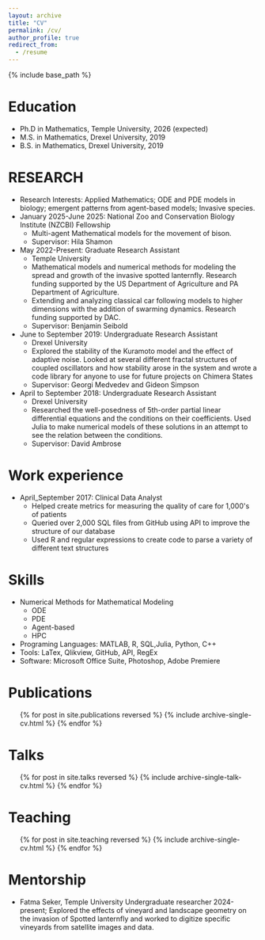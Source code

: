 ```yaml
---
layout: archive
title: "CV"
permalink: /cv/
author_profile: true
redirect_from:
  - /resume
---
```


{% include base_path %}

Education
======
* Ph.D in Mathematics, Temple University, 2026 (expected)
* M.S. in Mathematics, Drexel University, 2019
* B.S. in Mathematics, Drexel University, 2019

RESEARCH
======
* Research Interests: Applied Mathematics; ODE and PDE models in biology; emergent patterns from agent-based models; Invasive species.
* January 2025-June 2025: National Zoo and Conservation Biology Institute (NZCBI) Fellowship   
    * Multi-agent Mathematical models for the movement of bison.
    * Supervisor: Hila Shamon
* May 2022-Present: Graduate Research Assistant
    * Temple University
    * Mathematical models and numerical methods for modeling the spread and growth of the invasive spotted lanternfly. Research funding supported by the US Department of Agriculture and PA Department of Agriculture.
    * Extending and analyzing classical car following models to higher dimensions with the addition of swarming dynamics. Research funding supported by DAC.
    * Supervisor: Benjamin Seibold
* June to September 2019: Undergraduate Research Assistant
    * Drexel University
    * Explored the stability of the Kuramoto model and the effect of adaptive noise. Looked at several different fractal structures of coupled oscillators and how stability arose in the system and wrote a code library for anyone to use for future projects on Chimera States
    * Supervisor: Georgi Medvedev and Gideon Simpson
*   April to September 2018: Undergraduate Research Assistant
    * Drexel University
    * Researched the well-posedness of 5th-order partial linear differential equations and the conditions on their coefficients. Used Julia to make numerical models of these solutions in an attempt to see the relation between the conditions.
    * Supervisor: David Ambrose
      
Work experience
======
* April_September 2017: Clinical Data Analyst 
  * Helped create metrics for measuring the quality of care for 1,000's of patients  
  * Queried over 2,000 SQL files from GitHub using API to improve the structure of our database  
  * Used R and regular expressions to create code to parse a variety of different text structures 

  
Skills
======
* Numerical Methods for Mathematical Modeling
  * ODE
  * PDE
  * Agent-based
  * HPC
* Programing Languages: MATLAB, R, SQL,Julia,  Python, C++
* Tools: LaTex, Qlikview, GitHub, API, RegEx  
* Software: Microsoft Office Suite, Photoshop, Adobe Premiere 

Publications
======
  <ul>{% for post in site.publications reversed %}
    {% include archive-single-cv.html %}
  {% endfor %}</ul>
  
Talks
======
  <ul>{% for post in site.talks reversed %}
    {% include archive-single-talk-cv.html  %}
  {% endfor %}</ul>
  
Teaching
======
  <ul>{% for post in site.teaching reversed %}
    {% include archive-single-cv.html %}
  {% endfor %}</ul>
  
Mentorship
======
* Fatma Seker, Temple University Undergraduate researcher 2024-present; Explored the effects of vineyard and landscape geometry on the invasion of Spotted lanternfly and worked to digitize specific vineyards from satellite images and data.
